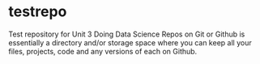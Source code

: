 # testrepo
Test repository for Unit 3 Doing Data Science
Repos on Git or Github is essentially a directory and/or storage space where you can keep all your files, projects, code and any versions of each on Github.
